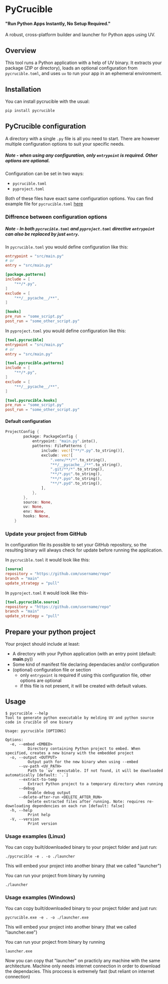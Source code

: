 # PyCrucible
#### "Run Python Apps Instantly, No Setup Required."

A robust, cross-platform builder and launcher for Python apps using UV.

## Overview

This tool runs a Python application with a help of UV binary. It extracts your package (ZIP or directory), loads an optional configuration from `pycrucible.toml`, and uses `uv` to run your app in an ephemeral environment.

## Installation
You can install pycrucible with the usual:
```bash
pip install pycrucible
```


## PyCrucible configuration
A directory with a single `.py` file is all you need to start.
There are however multiple configuration options to suit your specific needs.

##### Note - when using any configuration, only `entrypoint` is required. Other options are optional.

Configuration can be set in two ways:
- `pycrucible.toml`
- `pyproject.toml`

Both of these files have exact same configuration options. You can find example file for `pycrucible.toml` [here](https://raw.githubusercontent.com/razorblade23/PyCrucible/refs/heads/main/pycrucible.toml.example)

### Diffrence between configuration options
##### Note - In both `pycrucible.toml` and `pyproject.toml` directive `entrypoint` can also be replaced by just `entry`.


In `pycrucible.toml` you would define configuration like this:
```toml
entrypoint = "src/main.py"
# or
entry = "src/main.py"

[package.patterns]
include = [
    "**/*.py",
]
exclude = [
    "**/__pycache__/**",
]

[hooks]
pre_run = "some_script.py"
post_run = "some_other_script.py"
```


In `pyproject.toml` you would define configuration like this:
```toml
[tool.pycrucible]
entrypoint = "src/main.py"
# or
entry = "src/main.py"

[tool.pycrucible.patterns]
include = [
    "**/*.py",
]
exclude = [
    "**/__pycache__/**",
]

[tool.pycrucible.hooks]
pre_run = "some_script.py"
post_run = "some_other_script.py"
```

#### Default configuration
```rust
ProjectConfig {
        package: PackageConfig {
            entrypoint: "main.py".into(),
            patterns: FilePatterns {
                include: vec!["**/*.py".to_string()],
                exclude: vec![
                    ".venv/**/*".to_string(),
                    "**/__pycache__/**".to_string(),
                    ".git/**/*".to_string(),
                    "**/*.pyc".to_string(),
                    "**/*.pyo".to_string(),
                    "**/*.pyd".to_string(),
                ],
            },
        },
        source: None,
        uv: None,
        env: None,
        hooks: None,
    }
```

### Update your project from GitHub
In configuration file its possible to set your GitHub repository, so the resulting binary will always check for update before running the application.

In `pycrucible.toml` it would look like this:
```toml
[source]
repository = "https://github.com/username/repo"
branch = "main"
update_strategy = "pull"
```


In `pyproject.toml` it would look like this-
```toml
[tool.pycrucible.source]
repository = "https://github.com/username/repo"
branch = "main"
update_strategy = "pull"
```


## Prepare your python project
Your project should include at least:
- A directory with your Python application (with an entry point (default: __main__.py))
- Some kind of manifest file declaring dependacies and/or configuration
- (optional) configuration file or section
    - only `entrypoint` is required if using this configuration file, other options are optional
    - if this file is not present, it will be created with default values.

## Usage
```
$ pycrucible --help
Tool to generate python executable by melding UV and python source code in crucible of one binary

Usage: pycrucible [OPTIONS]

Options:
  -e, --embed <EMBED>
          Directory containing Python project to embed. When specified, creates a new binary with the embedded project
  -o, --output <OUTPUT>
          Output path for the new binary when using --embed
      --uv-path <UV_PATH>
          Path to `uv` executable. If not found, it will be downloaded automatically [default: `.`]
      --extract-to-temp
          Extract Python project to a temporary directory when running
      --debug
          Enable debug output
      --delete-after-run <DELETE_AFTER_RUN>
          Delete extracted files after running. Note: requires re-downloading dependencies on each run [default: false]
  -h, --help
          Print help
  -V, --version
          Print version
```

### Usage examples (Linux)
You can copy built/downloaded binary to your project folder and just run:

`./pycrucible -e . -o ./launcher`

This will embed your project into another binary (that we called "launcher")

You can run your project from binary by running

`./launcher`

### Usage examples (Windows)
You can copy built/downloaded binary to your project folder and just run:

`pycrucible.exe -e . -o ./launcher.exe`

This will embed your project into another binary (that we called "launcher.exe")

You can run your project from binary by running

`launcher.exe`

Now you can copy that "launcher" on practicly any machine with the same architecture.
Machine only needs internet connection in order to download the dependacies.
This proccess is extremely fast (but reliant on internet connection)